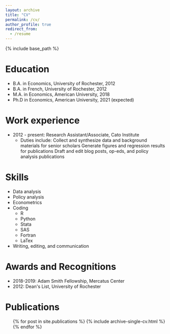 ```yaml
---
layout: archive
title: "CV"
permalink: /cv/
author_profile: true
redirect_from:
  - /resume
---
```


{% include base_path %}

Education
======
* B.A. in Economics, University of Rochester, 2012
* B.A. in French, University of Rochester, 2012
* M.A. in Economics, American University, 2018
* Ph.D in Economics, American University, 2021 (expected)


Work experience
======
* 2012 - present: Research Assistant/Associate, Cato Institute
  * Duties include: 
     Collect and synthesize data and background materials for senior scholars
     Generate figures and regression results for publications
     Draft and edit blog posts, op-eds, and policy analysis publications
  
  
Skills
======
* Data analysis
* Policy analysis
* Econometrics
* Coding
  * R
  * Python
  * Stata
  * SAS
  * Fortran
  * LaTex
* Writing, editing, and communication


Awards and Recognitions
======
* 2018-2019: Adam Smith Fellowship, Mercatus Center
* 2012: Dean's List, University of Rochester


Publications
======
 <ul>{% for post in site.publications %}
    {% include archive-single-cv.html %}
 {% endfor %}</ul>
  
